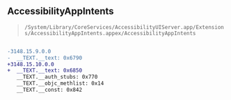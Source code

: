 ## AccessibilityAppIntents

> `/System/Library/CoreServices/AccessibilityUIServer.app/Extensions/AccessibilityAppIntents.appex/AccessibilityAppIntents`

```diff

-3148.15.9.0.0
-  __TEXT.__text: 0x6790
+3148.15.10.0.0
+  __TEXT.__text: 0x6850
   __TEXT.__auth_stubs: 0x770
   __TEXT.__objc_methlist: 0x14
   __TEXT.__const: 0x842

```
